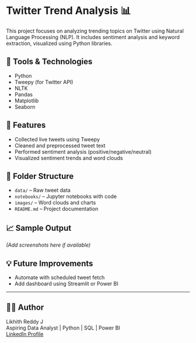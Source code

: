 # Twitter Trend Analysis 📊

This project focuses on analyzing trending topics on Twitter using Natural Language Processing (NLP). It includes sentiment analysis and keyword extraction, visualized using Python libraries.

## 🔧 Tools & Technologies
- Python
- Tweepy (for Twitter API)
- NLTK
- Pandas
- Matplotlib
- Seaborn

## 📌 Features
- Collected live tweets using Tweepy
- Cleaned and preprocessed tweet text
- Performed sentiment analysis (positive/negative/neutral)
- Visualized sentiment trends and word clouds

## 📁 Folder Structure
- `data/` – Raw tweet data
- `notebooks/` – Jupyter notebooks with code
- `images/` – Word clouds and charts
- `README.md` – Project documentation

## 📈 Sample Output
*(Add screenshots here if available)*

## 💡 Future Improvements
- Automate with scheduled tweet fetch
- Add dashboard using Streamlit or Power BI

---

## 👨‍💻 Author
Likhith Reddy J  
Aspiring Data Analyst | Python | SQL | Power BI  
[LinkedIn Profile](https://www.linkedin.com/in/likhith-reddy-data-analyst)

